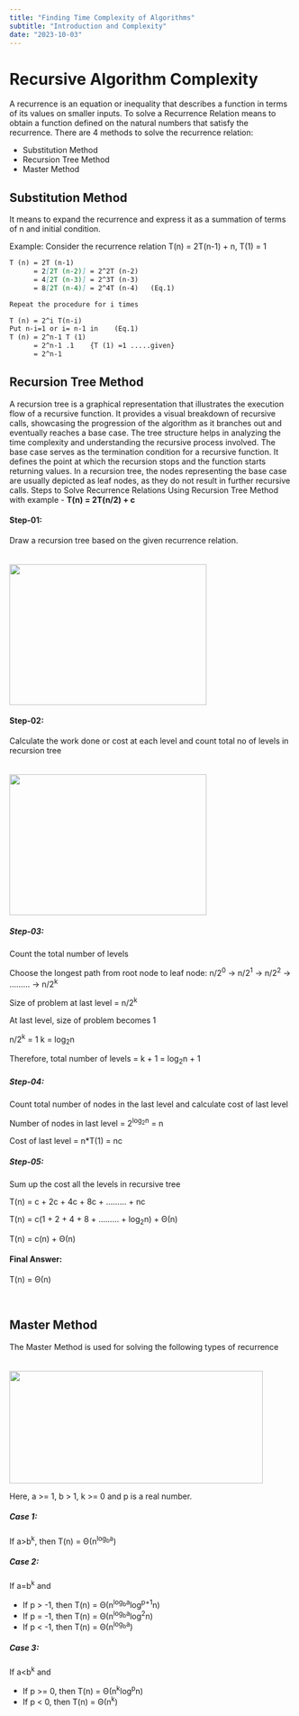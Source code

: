 ```yaml
---
title: "Finding Time Complexity of Algorithms"
subtitle: "Introduction and Complexity"
date: "2023-10-03"
---
```


<!-- ## Iterative Algorithm Complexity -->

# Recursive Algorithm Complexity


A recurrence is an equation or inequality that describes a function in terms of its values on smaller inputs. To solve a Recurrence Relation means to obtain a function defined on the natural numbers that satisfy the recurrence. There are 4 methods to solve the recurrence relation:
- Substitution Method
- Recursion Tree Method
- Master Method


## Substitution Method

It means to expand the recurrence and express it as a summation of terms of n and initial condition. 

Example: Consider the recurrence relation T(n) = 2T(n-1) + n, T(1) = 1

```md
T (n) = 2T (n-1)
      = 2[2T (n-2)] = 2^2T (n-2)
      = 4[2T (n-3)] = 2^3T (n-3)
      = 8[2T (n-4)] = 2^4T (n-4)   (Eq.1)

Repeat the procedure for i times

T (n) = 2^i T(n-i)
Put n-i=1 or i= n-1 in    (Eq.1)
T (n) = 2^n-1 T (1)
      = 2^n-1 .1    {T (1) =1 .....given}
      = 2^n-1 
```


## Recursion Tree Method

A recursion tree is a graphical representation that illustrates the execution flow of a recursive function. It provides a visual breakdown of recursive calls, showcasing the progression of the algorithm as it branches out and eventually reaches a base case. The tree structure helps in analyzing the time complexity and understanding the recursive process involved.
The base case serves as the termination condition for a recursive function. It defines the point at which the recursion stops and the function starts returning values. In a recursion tree, the nodes representing the base case are usually depicted as leaf nodes, as they do not result in further recursive calls. Steps to Solve Recurrence Relations Using Recursion Tree Method with example - **T(n) = 2T(n/2) + c**

#### Step-01:
Draw a recursion tree based on the given recurrence relation.


<img
    src="https://media.geeksforgeeks.org/wp-content/uploads/20210608083944/img-300x172.PNG"
    alt=""
    style="width: 350px; height: 250px; margin-left: 0; margin-right: 0px; margin-bottom: 0px; margin-top: 20px"
/>

#### Step-02: 
Calculate the work done or cost at each level and count total no of levels in recursion tree 

<img
    src="https://media.geeksforgeeks.org/wp-content/uploads/20210608091942/img1-300x141.PNG"
    alt=""
    style="width: 350px; height: 250px; margin-left: 0; margin-right: 0px; margin-bottom: 0px; margin-top: 20px"
/>


##### Step-03:
Count the total number of levels 

Choose the longest path from root node to leaf node: n/2<sup>0</sup> → n/2<sup>1</sup> → n/2<sup>2</sup> → ……… → n/2<sup>k</sup>

Size of problem at last level = n/2<sup>k</sup>

At last level, size of problem becomes 1

n/2<sup>k</sup> = 1
k = log<sub>2</sub>n

Therefore, total number of levels = k + 1 = log<sub>2</sub>n + 1

##### Step-04:

Count total number of nodes in the last level and calculate cost of last level

Number of nodes in last level = 2<sup>log<sub>2</sub>n</sup> = n

Cost of last level = n*T(1) = nc

##### Step-05:

Sum up the cost all the levels in recursive tree  


T(n) = c + 2c + 4c + 8c + ……… + nc

T(n) = c(1 + 2 + 4 + 8 + ……… + log<sub>2</sub>n) + Θ(n)

T(n) = c(n) + Θ(n)

#### Final Answer: 

T(n) = Θ(n)

&nbsp;

## Master Method

The Master Method is used for solving the following types of recurrence 

<img
    src="https://www.gatevidyalay.com/wp-content/uploads/2018/06/Master-Theorem.png"
    alt=""
    style="width: 450px; height: 200px; margin-left: 0; margin-right: 0px; margin-bottom: 0px; margin-top: 20px"
/>

Here, a >= 1, b > 1, k >= 0 and p is a real number.

##### Case 1:

If a&gt;b<sup>k</sup>, then T(n) = Θ(n<sup>log<sub>b</sub>a</sup>)

##### Case 2:

If a=b<sup>k</sup> and

- If p > -1, then T(n) = Θ(n<sup>log<sub>b</sub>a</sup>log<sup>p+1</sup>n)
- If p = -1, then T(n) = Θ(n<sup>log<sub>b</sub>a</sup>log<sup>2</sup>n)
- If p < -1, then T(n) = Θ(n<sup>log<sub>b</sub>a</sup>)

##### Case 3:

If a<b<sup>k</sup> and

- If p >= 0, then T(n) = Θ(n<sup>k</sup>log<sup>p</sup>n)
- If p < 0, then T(n) = Θ(n<sup>k</sup>)